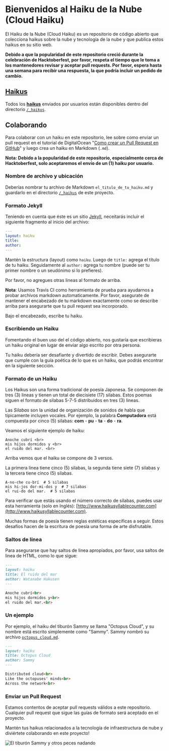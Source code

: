 # Bienvenidos al Haiku de la Nube (Cloud Haiku)

El Haiku de la Nube (Cloud Haiku) es un repositorio de código abierto que colecciona haikus sobre la nube y tecnología de la nube y que publica estos haikus en su sitio web.

**Debido a que la popularidad de este repositorio creció durante la celebración de Hacktoberfest, por favor, respeta el tiempo que le toma a los mantenedores revisar y aceptar pull requests. Por favor, espera hasta una semana para recibir una respuesta, la que podría incluir un pedido de cambio.**

## [Haikus](https://do-community.github.io/cloud_haiku/haikus/)

Todos los **[haikus](https://do-community.github.io/cloud_haiku/haikus/)** enviados por usuarios están disponibles dentro del directorio [`/_haikus`](https://github.com/do-community/cloud_haiku/tree/master/_haikus).

## Colaborando

Para colaborar con un haiku en este repositorio, lee sobre como enviar un pull request en el tutorial de DigitalOcean "[Como crear un Pull Request en GitHub](https://www.digitalocean.com/community/tutorials/how-to-create-a-pull-request-on-github)" y luego crea un haiku en Markdown (`.md`).

**Nota: Debido a la popularidad de este repositorio, especialmente cerca de Hacktoberfest, solo aceptaremos el envío de un (1) haiku por usuario.**

### Nombre de archivo y ubicación

Deberías nombrar tu archivo de Markdown `el_titulo_de_tu_haiku.md` y guardarlo en el directorio [`/_haikus`](https://github.com/do-community/cloud_haiku/tree/master/_haikus) de este proyecto.

### Formato Jekyll

Teniendo en cuenta que éste es un sitio [Jekyll](https://jekyllrb.com/), neceitarás incluír el siguiente fragmento al inicio del archivo:

```yaml
---
layout: haiku
title:
author:
---
```

Mantén la estructura (layout) como `haiku`. Luego de `title:` agrega el título de tu haiku. Seguidamente al `author:` agrega tu nombre (puede ser tu primer nombre o un seudónimo si lo prefieres).

Por favor, no agregues otras lineas al formato de arriba.

**Nota**: Usamos Travis CI como herramienta de prueba para ayudarnos a probar archivos markdown automaticamente. Por favor, asegurate de mantener el encabezado de tu markdown exactamente como se describe arriba para asegurarte que tu pull request sea incorporado.

Bajo el encabezado, escribe tu haiku.

### Escribiendo un Haiku

Fomentando el buen uso del el código abierto, nos gustaría que escribieras un haiku original en lugar de enviar algo escrito por otra persona.

Tu haiku debería ser desafiante y divertido de escribir. Debes asegurarte que cumple con la guía poética de lo que es un haiku, que podrás encontrar en la siguiente sección.

### Formato de un Haiku

Los Haikus son una forma tradicional de poesía Japonesa. Se componen de tres (3) lineas y tienen un total de diecisiete (17) silabas. Estos poemas siguen el formato de silabas 5-7-5 distribuidos en tres (3) lineas.

Las *Silabas* son la unidad de organización de sonidos de habla que típicamente incluyen vocales. Por ejemplo, la palabra **Computadora** está compuesta por cinco (5) silabas: **com** - **pu** - **ta** - **do** - **ra**.

Veamos el siguiente ejemplo de haiku:

```
Anoche cubrí <br>
mis hijos dormidos y <br>
el ruido del mar. <br>
```

Arriba vemos que el haiku se compone de 3 versos.

La primera linea tiene cinco (5) silabas, la segunda tiene siete (7) silabas y la tercera tiene cinco (5) silabas.

```
A-no-che cu-brí  # 5 silabas
mis hi-jos dor-mi-dos y  # 7 silabas
el rui-do del mar.  # 5 silabas
```

Para verificar que estás usando el número correcto de sílabas, puedes usar esta herramienta (solo en Inglés): [http://www.haikusyllablecounter.com](http://www.haikusyllablecounter.com).

Muchas formas de poesía tienen reglas estéticas específicas a seguir. Estos desafíos hacen de la escritura de poesía una forma de arte disfrutable.

### Saltos de línea

Para asegurarse que hay saltos de linea apropiados, por favor, usa saltos de linea de HTML, como lo que sigue:

```markdown
---
layout: haiku
title: El ruido del mar
author: Watanabe Hakusen
---

Anoche cubrí<br>
mis hijos dormidos y<br>
el ruido del mar.<br>
```

### Un ejemplo

Por ejemplo, el haiku del tiburón Sammy se llama "Octopus Cloud", y su nombre está escrito simplemente como "Sammy". Sammy nombró su archivo [`octopus_cloud.md`](https://github.com/do-community/cloud_haiku/blob/master/_haikus/octopus_cloud.md).

```markdown
---
layout: haiku
title: Octopus Cloud
author: Sammy
---

Distributed cloud<br>
Like the octopuses' minds<br>
Across the network<br>
```

### Enviar un Pull Request

Estamos contentos de aceptar pull requests válidos a este repositorio. Cualquier pull request que sigue las guías de formato será aceptado en el proyecto.

Mantén tus haikus relacionados a la tecnología de infraestructura de nube y diviértete colaborando en este proyecto!

![El tiburón Sammy y otros peces nadando](https://do-community.github.io/cloud_haiku/assets/swim.png)
